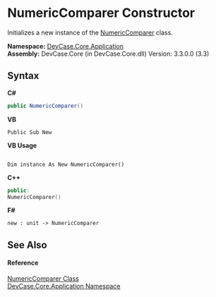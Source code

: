 # NumericComparer Constructor 
 

Initializes a new instance of the <a href="T_DevCase_Core_Application_NumericComparer">NumericComparer</a> class.

**Namespace:**&nbsp;<a href="N_DevCase_Core_Application">DevCase.Core.Application</a><br />**Assembly:**&nbsp;DevCase.Core (in DevCase.Core.dll) Version: 3.3.0.0 (3.3)

## Syntax

**C#**<br />
``` C#
public NumericComparer()
```

**VB**<br />
``` VB
Public Sub New
```

**VB Usage**<br />
``` VB Usage

Dim instance As New NumericComparer()
```

**C++**<br />
``` C++
public:
NumericComparer()
```

**F#**<br />
``` F#
new : unit -> NumericComparer
```


## See Also


#### Reference
<a href="T_DevCase_Core_Application_NumericComparer">NumericComparer Class</a><br /><a href="N_DevCase_Core_Application">DevCase.Core.Application Namespace</a><br />